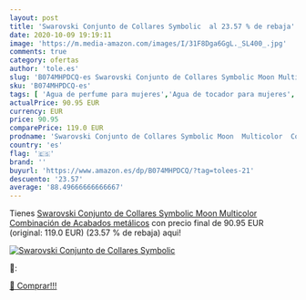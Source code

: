 ```yaml
---
layout: post
title: 'Swarovski Conjunto de Collares Symbolic  al 23.57 % de rebaja'
date: 2020-10-09 19:19:11
image: 'https://m.media-amazon.com/images/I/31F8Dga6GgL._SL400_.jpg'
comments: true
category: ofertas
author: 'tole.es'
slug: 'B074MHPDCQ-es Swarovski Conjunto de Collares Symbolic Moon Multicolor...'
sku: 'B074MHPDCQ-es'
tags: [ 'Agua de perfume para mujeres','Agua de tocador para mujeres','Almacenaje de adornos festivos','Almacenamiento y organización','Belleza','Fragancias para mujeres','Hogar y cocina','Instrumentos de percusión para niños','Instrumentos musicales para niños','Juguetes','Juguetes electrónicos','Juguetes y juegos','Perfumes y fragancias','Productos para el cuidado de la piel','Sets y juegos para el cuidado de la piel','Videojuegos para niños','swarovski', ]
actualPrice: 90.95 EUR
currency: EUR
price: 90.95
comparePrice: 119.0 EUR
prodname: 'Swarovski Conjunto de Collares Symbolic Moon  Multicolor  Combinación de Acabados metálicos'
country: 'es'
flag: '🇪🇸'
brand: ''
buyurl: 'https://www.amazon.es/dp/B074MHPDCQ/?tag=tolees-21'
descuento: '23.57'
average: '88.49666666666667'
---
```


Tienes [Swarovski Conjunto de Collares Symbolic Moon  Multicolor  Combinación de Acabados metálicos](https://www.amazon.es/dp/B074MHPDCQ/?tag=tolees-21) con precio final de  90.95 EUR (original: 119.0 EUR) (23.57 %  de rebaja) aqui!

[![Swarovski Conjunto de Collares Symbolic ](https://m.media-amazon.com/images/I/31F8Dga6GgL._SL400_.jpg)](https://www.amazon.es/dp/B074MHPDCQ/?tag=tolees-21)

🔎:


[🛒 Comprar!!!](https://www.amazon.es/dp/B074MHPDCQ/?tag=tolees-21)

